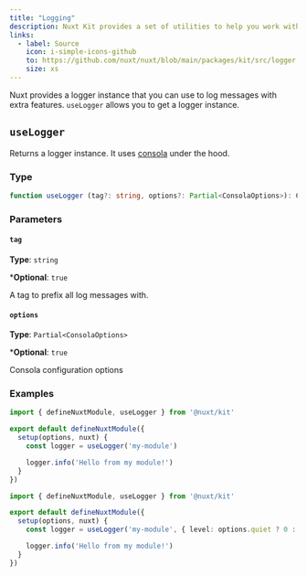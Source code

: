 ```yaml
---
title: "Logging"
description: Nuxt Kit provides a set of utilities to help you work with logging. These functions allow you to log messages with extra features.
links:
  - label: Source
    icon: i-simple-icons-github
    to: https://github.com/nuxt/nuxt/blob/main/packages/kit/src/logger.ts
    size: xs
---
```


Nuxt provides a logger instance that you can use to log messages with extra features. `useLogger` allows you to get a logger instance.

## `useLogger`

Returns a logger instance. It uses [consola](https://github.com/unjs/consola) under the hood.

### Type

```ts
function useLogger (tag?: string, options?: Partial<ConsolaOptions>): ConsolaInstance
```

### Parameters

#### `tag`

**Type**: `string`

***Optional**: `true`

A tag to prefix all log messages with.

#### `options`

**Type**: `Partial<ConsolaOptions>`

***Optional**: `true`

Consola configuration options

### Examples

```ts
import { defineNuxtModule, useLogger } from '@nuxt/kit'

export default defineNuxtModule({
  setup(options, nuxt) {
    const logger = useLogger('my-module')

    logger.info('Hello from my module!')
  }
})
```

```ts
import { defineNuxtModule, useLogger } from '@nuxt/kit'

export default defineNuxtModule({
  setup(options, nuxt) {
    const logger = useLogger('my-module', { level: options.quiet ? 0 : 3 })

    logger.info('Hello from my module!')
  }
})
```
